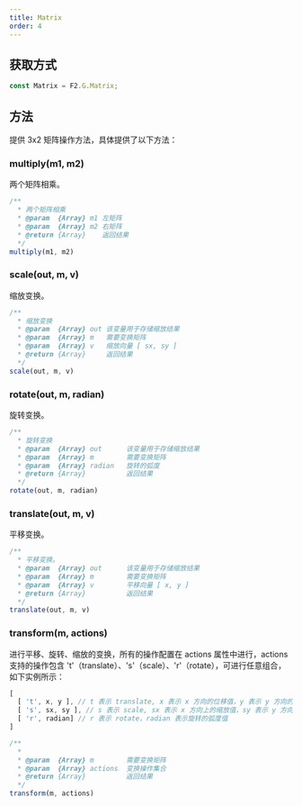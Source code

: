 ```yaml
---
title: Matrix
order: 4
---
```


## 获取方式
```javascript
const Matrix = F2.G.Matrix;
```

## 方法
提供 3x2 矩阵操作方法，具体提供了以下方法：

### multiply(m1, m2)

两个矩阵相乘。

```javascript
/**
  * 两个矩阵相乘
  * @param  {Array} m1 左矩阵
  * @param  {Array} m2 右矩阵
  * @return {Array}    返回结果
  */
multiply(m1, m2)
```

### scale(out, m, v)

缩放变换。

```javascript
/**
  * 缩放变换
  * @param  {Array} out 该变量用于存储缩放结果
  * @param  {Array} m   需要变换矩阵
  * @param  {Array} v   缩放向量 [ sx, sy ]
  * @return {Array}     返回结果
  */
scale(out, m, v)
```

### rotate(out, m, radian)

旋转变换。

```javascript
/**
  * 旋转变换
  * @param  {Array} out      该变量用于存储缩放结果
  * @param  {Array} m        需要变换矩阵
  * @param  {Array} radian   旋转的弧度
  * @return {Array}          返回结果
  */
rotate(out, m, radian)
```

### translate(out, m, v)

平移变换。

```javascript
/**
  * 平移变换。
  * @param  {Array} out      该变量用于存储缩放结果
  * @param  {Array} m        需要变换矩阵
  * @param  {Array} v        平移向量 [ x, y ]
  * @return {Array}          返回结果
  */
translate(out, m, v)
```

### transform(m, actions)

进行平移、旋转、缩放的变换，所有的操作配置在 actions 属性中进行，actions 支持的操作包含 't'（translate）、's'（scale）、'r'（rotate），可进行任意组合，如下实例所示：

```javascript
[
  [ 't', x, y ], // t 表示 translate, x 表示 x 方向的位移值，y 表示 y 方向的位移值
  [ 's', sx, sy ], // s 表示 scale, sx 表示 x 方向上的缩放值，sy 表示 y 方向的缩放值
  [ 'r', radian] // r 表示 rotate，radian 表示旋转的弧度值
]
```

```javascript
/**
  *
  * @param  {Array} m        需要变换矩阵
  * @param  {Array} actions  变换操作集合
  * @return {Array}          返回结果
  */
transform(m, actions)
```

